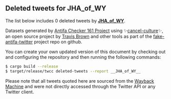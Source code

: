 ## Deleted tweets for __JHA_of_WY__

The list below includes 0 deleted tweets by
[__JHA_of_WY__](https://twitter.com/__JHA_of_WY__).



Datasets generated by [Antifa Checker 161 Project](https://twitter.com/antifacheck161) using ✨[cancel-culture](https://github.com/travisbrown/cancel-culture)✨, an open source project by 
[Travis Brown](https://twitter.com/travisbrown) and other tools as part of the 
[fake-antifa-twitter](https://github.com/antifacheck161/fake-antifa-twitter) project repo on github.

You can create your own updated version of this document by checking out and configuring the
repository and then running the following commands:

```bash
$ cargo build --release
$ target/release/twcc deleted-tweets --report __JHA_of_WY__
```

Please note that all tweets quoted here are sourced from the
[Wayback Machine](https://web.archive.org) and were not directly accessed through the Twitter API or
any Twitter client.

